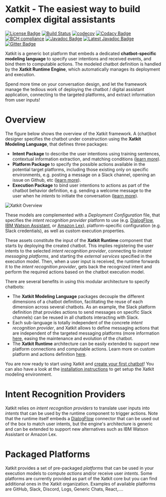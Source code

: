 Xatkit - The easiest way to build complex digital assistants
======
[![License Badge](https://img.shields.io/badge/license-EPL%202.0-brightgreen.svg)](https://opensource.org/licenses/EPL-2.0)
[![Build Status](https://travis-ci.com/jarvis-bot-platform/jarvis.svg?branch=master)](https://travis-ci.com/jarvis-bot-platform/jarvis)
[![codecov](https://codecov.io/gh/jarvis-bot-platform/jarvis/branch/master/graph/badge.svg)](https://codecov.io/gh/jarvis-bot-platform/jarvis)
[![Codacy Badge](https://api.codacy.com/project/badge/Grade/4cdbb07fc78f4b0f9c3a5b5c254a4c2b)](https://www.codacy.com/app/gdaniel/jarvis?utm_source=github.com&amp;utm_medium=referral&amp;utm_content=jarvis-bot-platform/jarvis&amp;utm_campaign=Badge_Grade)
[![BCH compliance](https://bettercodehub.com/edge/badge/jarvis-bot-platform/jarvis?branch=master)](https://bettercodehub.com/)
[![Javadoc Badge](https://img.shields.io/badge/javadoc-v1.0.0-brightgreen.svg)](https://jarvis-bot-platform.github.io/jarvis-docs/releases/v1.0.0/doc/)
[![Latest Javadoc Badge](https://img.shields.io/badge/javadoc-latest-brightgreen.svg)](https://jarvis-bot-platform.github.io/jarvis-docs/releases/snapshot/doc/)
[![Gitter Badge](https://img.shields.io/badge/chat-on%20gitter-404040.svg)](https://gitter.im/jarvis-development/Lobby)

Xatkit is a generic bot platform that embeds a dedicated **chatbot-specific modeling language** to specify user intentions and received events, and bind them to computable actions. The modeled chatbot definition is handled by the **Xatkit Runtime Engine**, which automatically manages its deployment and execution.

Spend more time on your conversation design, and let the framework manage the tedious work of deploying the chatbot / digital assistant application, connecting to the targeted platforms, and extract information from user inputs!

# Overview

The figure below shows the overview of the Xatkit framework. A (chat)bot designer specifies the chatbot under construction using the **Xatkit Modeling Language**, that defines three packages:

- **Intent Package** to describe the user intentions using training sentences, contextual information extraction, and matching conditions ([learn more]()).
- **Platform Package** to specify the possible actions available in the potential target platforms, including those existing only on specific environments, e.g. posting a message on a Slack channel, opening an issue on Github, etc ([learn more]()).
- **Execution Package** to bind user intentions to actions as part of the chatbot behavior definition, e.g. sending a welcome message to the user when he *intents* to initiate the conversation ([learn more]()).

![Xatkit Overview](https://raw.githubusercontent.com/wiki/SOM-Research/jarvis/img/overview.png)

These models are complemented with a *Deployment Configuration* file, that specifies the *intent recognition provider* platform to use (e.g. [DialogFlow](https://dialogflow.com/), [IBM Watson Assistant](https://www.ibm.com/watson/ai-assistant/), or [Amazon Lex](https://aws.amazon.com/lex/)), platform-specific configuration (e.g. Slack credentials), as well as custom execution properties.

These assets constitute the input of the **Xatkit Runtime** component that starts by deploying the created chatbot. This implies registering the user intents to the selected *intent recognition provider*, connecting to *instant messaging platforms*, and starting the *external services* specified in the execution model. Then, when a user input is received, the runtime forwards it to the *intent recognition provider*, gets back the recognized intent and perform the required actions based on the chatbot execution model.

There are several benefits in using this modular architecture to specify chatbots:

- The **Xatkit Modeling Language**  packages decouple the different dimensions of a chatbot definition, facilitating the reuse of each dimension across several chatbots. As an example, the Slack platform definition (that provides actions to send messages on specific Slack channels) can be reused in all chatbots interacting with Slack.
- Each sub-language is totally independent of the concrete *intent recognition provider*, and Xatkit allows to define messaging actions that are independent of the targeted messaging platforms (more information [here](Generic_ChatPlatform), easing the maintenance and evolution of the chatbot.
- The **Xatkit Runtime** architecture can be easily extended to support new platform connections and computable actions.  Learn more on custom platform and actions definition [here]().

You are now ready to start using Xatkit and [create your first chatbot](https://github.com/jarvis-bot-platform/jarvis/wiki/Getting-Started)! You can also have a look at the [installation instructions](https://github.com/jarvis-bot-platform/jarvis/wiki/Installation) to get setup the Xatkit modeling environment. 

# Intent Recognition Providers

Xatkit relies on *intent recognition providers* to translate user inputs into *intents* that can be used by the runtime component to trigger actions. Note that the runtime itself embeds a [DialogFlow](https://github.com/SOM-Research/jarvis/wiki/DialogFlow) connector that can be used out of the box to match user intents, but the engine's architecture is generic and can be extended to support new alternatives such as IBM Watson Assistant or Amazon Lex.

# Packaged Platforms

Xatkit provides a set of pre-packaged *platforms* that can be used in your execution models to compute *actions* and/or receive user *intents*. Some platforms are currently provided as part of the Xatkit core but you can find additional ones in the Xatkit organization. Examples of available platforms are GitHub, Slack, Discord, Logs, Generic Chats, React,....
